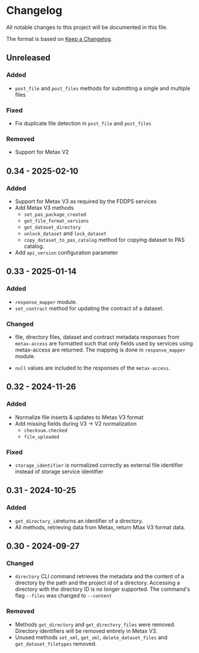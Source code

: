 # Changelog

All notable changes to this project will be documented in this file.

The format is based on [Keep a Changelog](https://keepachangelog.com/en/1.1.0/).

## Unreleased

### Added

- `post_file` and `post_files` methods for submitting a single and multiple files

### Fixed

- Fix duplicate file detection in `post_file` and `post_files`

### Removed

- Support for Metax V2

## 0.34 - 2025-02-10

### Added

- Support for Metax V3 as required by the FDDPS services
- Add Metax V3 methods
  - `set_pas_package_created`
  - `get_file_format_versions`
  - `get_dataset_directory`
  - `unlock_dataset` and `lock_dataset`
  - `copy_dataset_to_pas_catalog` method for copying dataset to PAS catalog.
- Add `api_version` configuration parameter

## 0.33 - 2025-01-14

### Added

- `response_mapper` module.
- `set_contract` method for updating the contract of a dataset.

### Changed

- file, directory files, dataset and contract metadata responses from `metax-access` are formatted such that only fields used by services using metax-access are returned. The mapping is done in `response_mapper` module.

- `null` values are included to the responses of the `metax-access`.

## 0.32 - 2024-11-26

### Added

- Normalize file inserts & updates to Metax V3 format
- Add missing fields during V3 -> V2 normalization
  - `checksum.checked`
  - `file_uploaded`

### Fixed

- `storage_identifier` is normalized correctly as external file identifier instead of storage service identifier

## 0.31 - 2024-10-25

### Added

- `get_directory_id`returns an identifier of a directory.
- All methods, retrieving data from Metax, return Mtax V3 format data.

## 0.30 - 2024-09-27

### Changed

- `directory` CLI command retrieves the metadata and the content of a directory by the path and the project id of a directory. Accessing a directory with the directory ID is no longer supported. The command's flag `--files` was changed to `--content`

### Removed

- Methods `get_directory` and `get_directory_files` were removed. Directory identifiers will be removed entirely in Metax V3.
- Unused methods `set_xml`, `get_xml`, `delete_dataset_files` and `get_dataset_filetypes` removed.
